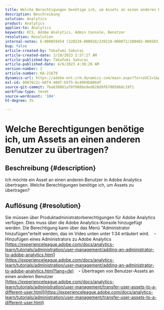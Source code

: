 ```yaml
---
title: Welche Berechtigungen benötige ich, um Assets an einen anderen Benutzer zu übertragen?
description: Beschreibung
solution: Analytics
product: Analytics
applies-to: Analytics
keywords: KCS, Adobe Analytics, Admin Console, Benutzer
resolution: Resolution
internal-notes: E-000859454 (220228-000018/220218-000072/200402-000503)
bug: false
article-created-by: Takafumi Sakurai
article-created-date: 3/10/2023 2:57:27 AM
article-published-by: Takafumi Sakurai
article-published-date: 4/6/2023 4:38:26 AM
version-number: 1
article-number: KA-21679
dynamics-url: https://adobe-ent.crm.dynamics.com/main.aspx?forceUCI=1&pagetype=entityrecord&etn=knowledgearticle&id=ea673245-efbe-ed11-83ff-6045bd006b3d
exl-id: 00876c2c-b6f4-40df-b5f5-0c4994b086df
source-git-commit: 7ba630861a70f980be9ed628d9f67805868c19f1
workflow-type: tm+mt
source-wordcount: '104'
ht-degree: 3%

---
```


# Welche Berechtigungen benötige ich, um Assets an einen anderen Benutzer zu übertragen?

## Beschreibung {#description}

Ich möchte ein Asset an einen anderen Benutzer in Adobe Analytics übertragen. Welche Berechtigungen benötige ich, um Assets zu übertragen?

## Auflösung {#resolution}


Sie müssen über Produktadministratorberechtigungen für Adobe Analytics verfügen. Dies muss über die Adobe Analytics-Konsole hinzugefügt werden. Die Berechtigung kann über das Menü &quot;Administrator hinzufügen&quot;erteilt werden, das im Video unten unter 1:34 erläutert wird.
 
・Hinzufügen eines Administrators zu Adobe Analytics
[https://experienceleague.adobe.com/docs/analytics-learn/tutorials/administration/user-management/adding-an-administrator-to-adobe-analytics.html](https://experienceleague.adobe.com/docs/analytics-learn/tutorials/administration/user-management/adding-an-administrator-to-adobe-analytics.html?lang=de)
 
・Übertragen von Benutzer-Assets an einen anderen Benutzer
[https://experienceleague.adobe.com/docs/analytics-learn/tutorials/administration/user-management/transfer-user-assets-to-a-different-user.html](https://experienceleague.adobe.com/docs/analytics-learn/tutorials/administration/user-management/transfer-user-assets-to-a-different-user.html)
